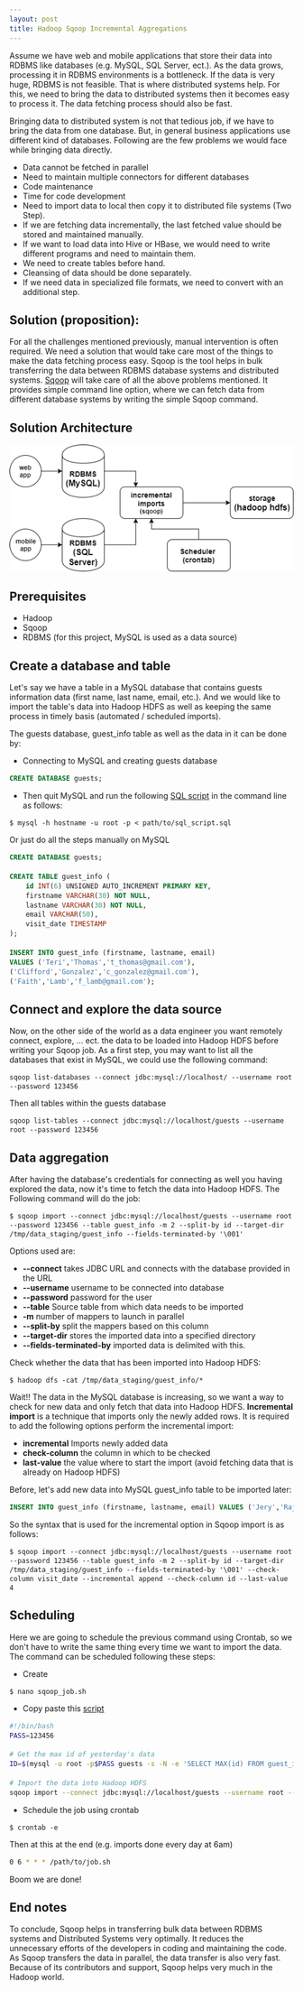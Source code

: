 ```yaml
---
layout: post
title: Hadoop Sqoop Incremental Aggregations
---
```


Assume we have web and mobile applications that store their data into RDBMS like databases (e.g. MySQL, SQL Server, ect.). As the data grows, processing it in RDBMS environments is a bottleneck. If the data is very huge, RDBMS is not feasible. That is where distributed systems help.  For this, we need to bring the data to distributed systems then it becomes easy to process it. The data fetching process should also be fast.

Bringing data to distributed system is not that tedious job, if we have to bring the data from one database. But, in general business applications use different kind of databases. Following are the few problems we would face while bringing data directly.

* Data cannot be fetched in parallel
* Need to maintain multiple connectors for different databases
* Code maintenance
* Time for code development
* Need to import data to local then copy it to distributed file systems (Two Step).
* If we are fetching data incrementally, the last fetched value should be stored and maintained manually.
* If we want to load data into Hive or HBase, we would need to write different programs and need to maintain them.
* We need to create tables before hand.
* Cleansing of data should be done separately.
* If we need data in specialized file formats, we need to convert with an additional step.

## Solution (proposition):

For all the challenges mentioned previously, manual intervention is often required. We need a solution that would take care most of the things to make the data fetching process easy. Sqoop is the tool helps in bulk transferring the data between RDBMS database systems and distributed systems.  [Sqoop](http://sqoop.apache.org/) will take care of all the above problems mentioned. It provides simple command line option, where we can fetch data from different database systems by writing the simple Sqoop command.

## Solution Architecture 

![architecture](https://raw.githubusercontent.com/a-djebali/hadoop-sqoop-incremental-aggregations/master/architecture.png)

## Prerequisites

* Hadoop
* Sqoop
* RDBMS (for this project, MySQL is used as a data source)

## Create a database and table 

Let's say we have a table in a MySQL database that contains guests information data (first name, last name, email, etc.). And we would like to import the table's data into Hadoop HDFS as well as keeping the same process in timely basis (automated / scheduled imports). 

The guests database, guest_info table as well as the data in it can be done by:

* Connecting to MySQL and creating guests database

```sql
CREATE DATABASE guests;
```

* Then quit MySQL and run the following [SQL script](https://github.com/a-djebali/hadoop-sqoop-incremental-aggregations/blob/master/sql_script.sql) in the command line as follows:


```
$ mysql -h hostname -u root -p < path/to/sql_script.sql
```

Or just do all the steps manually on MySQL 

```sql
CREATE DATABASE guests;

CREATE TABLE guest_info (
	id INT(6) UNSIGNED AUTO_INCREMENT PRIMARY KEY,
	firstname VARCHAR(30) NOT NULL,
	lastname VARCHAR(30) NOT NULL,
	email VARCHAR(50),
	visit_date TIMESTAMP
);

INSERT INTO guest_info (firstname, lastname, email) 
VALUES ('Teri','Thomas','t_thomas@gmail.com'), 
('Clifford','Gonzalez','c_gonzalez@gmail.com'),
('Faith','Lamb','f_lamb@gmail.com');
```

## Connect and explore the data source 

Now, on the other side of the world as a data engineer you want remotely connect, explore, ... ect. the data to be loaded into Hadoop HDFS before writing your Sqoop job. As a first step, you may want to list all the databases that exist in MySQL, we could use the following command:

```linux
sqoop list-databases --connect jdbc:mysql://localhost/ --username root --password 123456
```

Then all tables within the guests database

```linux
sqoop list-tables --connect jdbc:mysql://localhost/guests --username root --password 123456
```

## Data aggregation

After having the database's credentials for connecting as well you having explored the data, now it's time to fetch the data into Hadoop HDFS. The Following command will do the job:

```linux
$ sqoop import --connect jdbc:mysql://localhost/guests --username root --password 123456 --table guest_info -m 2 --split-by id --target-dir /tmp/data_staging/guest_info --fields-terminated-by '\001'
```

Options used are:

* **--connect** takes JDBC URL and connects with the database provided in the URL
* **--username** username to be connected into database
* **--password** password for the user
* **--table** Source table from which data needs to be imported
* **-m** number of mappers to launch in parallel
* **--split-by** split the mappers based on this column
* **--target-dir** stores the imported data into a specified directory
* **--fields-terminated-by** imported data is delimited with this.

Check whether the data that has been imported into Hadoop HDFS: 

```linux
$ hadoop dfs -cat /tmp/data_staging/guest_info/*
```

Wait!! The data in the MySQL database is increasing, so we want a way to check for new data and only fetch that data into Hadoop HDFS. **Incremental import** is a technique that imports only the newly added rows. It is required to add the following options perform the incremental import:

* **incremental** Imports newly added data
* **check-column** the column in which to be checked 
* **last-value** the value where to start the import (avoid fetching data that is already on Hadoop HDFS)

Before, let's add new data into MySQL guest_info table to be imported later:

```sql
INSERT INTO guest_info (firstname, lastname, email) VALUES ('Jery','Raj','jraj@gmail.com');
``` 

So the syntax that is used for the incremental option in Sqoop import is as follows:

```linux 
$ sqoop import --connect jdbc:mysql://localhost/guests --username root --password 123456 --table guest_info -m 2 --split-by id --target-dir /tmp/data_staging/guest_info --fields-terminated-by '\001' --check-column visit_date --incremental append --check-column id --last-value 4
```

## Scheduling 

Here we are going to schedule the previous command using Crontab, so we don't have to write the same thing every time we want to import the data. The command can be scheduled following these steps:

* Create

```
$ nano sqoop_job.sh
``` 

* Copy paste this [script](https://github.com/a-djebali/hadoop-sqoop-incremental-aggregations/blob/master/sqoop_job.sh)

```bash
#!/bin/bash
PASS=123456

# Get the max id of yesterday's data 
ID=$(mysql -u root -p$PASS guests -s -N -e 'SELECT MAX(id) FROM guest_info WHERE DATE(visit_date)=DATE(SUBDATE(NOW(),1));')

# Import the data into Hadoop HDFS
sqoop import --connect jdbc:mysql://localhost/guests --username root --password $PASS --table guest_info -m 2 --split-by id --target-dir /tmp/data_staging/guest_info --fields-terminated-by '\001' --incremental append --check-column id --last-value $ID
```

* Schedule the job using crontab

```unux
$ crontab -e
```

Then at this at the end (e.g. imports done every day at 6am)

```bash
0 6 * * * /path/to/job.sh
```

Boom we are done!

## End notes 

To conclude, Sqoop helps in transferring bulk data between RDBMS systems and Distributed Systems very optimally.  It reduces the unnecessary efforts of the developers in coding and maintaining the code. As Sqoop transfers the data in parallel, the data transfer is also very fast.  Because of its contributors and support, Sqoop helps very much in the Hadoop world.
